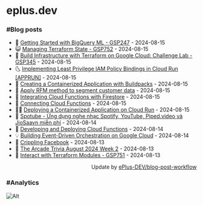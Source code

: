 # eplus.dev

### #Blog posts

<!-- BLOG-POST-LIST:START -->
 - 🧰 [Getting Started with BigQuery ML - GSP247](https://eplus.dev/getting-started-with-bigquery-ml-gsp247) - 2024-08-15
 - 😺 [Managing Terraform State - GSP752](https://eplus.dev/managing-terraform-state-gsp752) - 2024-08-15
 - 🗽 [Build Infrastructure with Terraform on Google Cloud: Challenge Lab - GSP345](https://eplus.dev/build-infrastructure-with-terraform-on-google-cloud-challenge-lab-gsp345) - 2024-08-15
 - 🌜 [Implementing Least Privilege IAM Policy Bindings in Cloud Run [APPRUN]](https://eplus.dev/implementing-least-privilege-iam-policy-bindings-in-cloud-run-apprun) - 2024-08-15
 - 📝 [Creating a Containerized Application with Buildpacks](https://eplus.dev/creating-a-containerized-application-with-buildpacks) - 2024-08-15
 - 🚀 [Apply RFM method to segment customer data](https://eplus.dev/apply-rfm-method-to-segment-customer-data) - 2024-08-15
 - 💼 [Integrating Cloud Functions with Firestore](https://eplus.dev/integrating-cloud-functions-with-firestore) - 2024-08-15
 - 🦣 [Connecting Cloud Functions](https://eplus.dev/connecting-cloud-functions) - 2024-08-15
 - 👨‍🏫 [Deploying a Containerized Application on Cloud Run](https://eplus.dev/deploying-a-containerized-application-on-cloud-run) - 2024-08-15
 - 🔭 [Spotube - Ứng dụng nghe nhạc Spotify, YouTube, Piped.video và JioSaavn miễn phí](https://eplus.dev/spotube-ung-dung-nghe-nhac-spotify-youtube-pipedvideo-va-jiosaavn-mien-phi) - 2024-08-14
 - 🤡 [Developing and Deploying Cloud Functions](https://eplus.dev/developing-and-deploying-cloud-functions) - 2024-08-14
 - 💡 [Building Event-Driven Orchestration on Google Cloud](https://eplus.dev/building-event-driven-orchestration-on-google-cloud) - 2024-08-14
 - 🦣 [Crippling Facebook](https://eplus.dev/crippling-facebook) - 2024-08-13
 - 💪 [The Arcade Trivia August 2024 Week 2](https://eplus.dev/the-arcade-trivia-august-2024-week-2) - 2024-08-13
 - 🤡 [Interact with Terraform Modules - GSP751](https://eplus.dev/interact-with-terraform-modules-gsp751) - 2024-08-13<!-- BLOG-POST-LIST:END -->

<div align="right">
  Update by <a target="_blank"
    href="https://github.com/ePlus-DEV/blog-post-workflow">ePlus-DEV/blog-post-workflow</a>
</div>

### #Analytics
![Alt](https://repobeats.axiom.co/api/embed/9990f7cddfbad8d834990b10ccad05f81ac1096f.svg "Repobeats analytics image")
